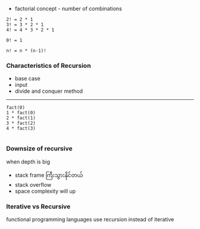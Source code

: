 - factorial concept - number of combinations

```
2! = 2 * 1
3! = 3 * 2 * 1
4! = 4 * 3 * 2 * 1

0! = 1

n! = n * (n-1)!

```

### Characteristics of Recursion

- base case
- input
- divide and conquer method

---

```
fact(0)
1 * fact(0)
2 * fact(1)
3 * fact(2)
4 * fact(3)


```

### Downsize of recursive

when depth is big

- stack frame ကြီးသွားနိုင်တယ်
- stack overflow
- space complexity will up

### Iterative vs Recursive

functional programming languages use recursion instead of iterative
